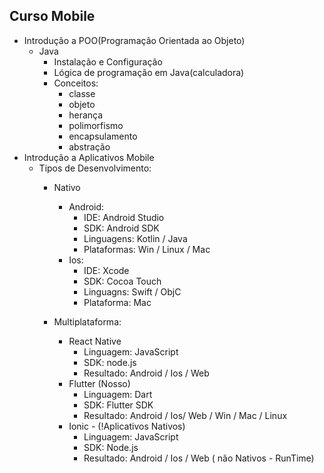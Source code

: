 ## Curso Mobile
- Introdução a POO(Programação Orientada ao Objeto)
    - Java 
        - Instalação e Configuração
        - Lógica de programação em Java(calculadora)
        - Conceitos:
            - classe
            - objeto
            - herança
            - polimorfismo
            - encapsulamento
            - abstração
- Introdução a Aplicativos Mobile
    - Tipos de Desenvolvimento:
        - Nativo
            - Android:
                - IDE: Android Studio
                - SDK: Android SDK
                - Linguagens: Kotlin / Java
                - Plataformas: Win / Linux / Mac
            - Ios: 
                - IDE: Xcode
                - SDK: Cocoa Touch
                - Linguagns: Swift / ObjC
                - Plataforma: Mac
        
        - Multiplataforma:
            - React Native
                - Linguagem: JavaScript
                - SDK: node.js
                - Resultado: Android / Ios / Web
            - Flutter (Nosso)
                - Linguagem: Dart
                - SDK: Flutter SDK
                - Resultado: Android / Ios/ Web / Win / Mac / Linux
            - Ionic - (!Aplicativos Nativos)
                - Linguagem: JavaScript
                - SDK: Node.js
                - Resultado: Android / Ios / Web ( não Nativos - RunTime)